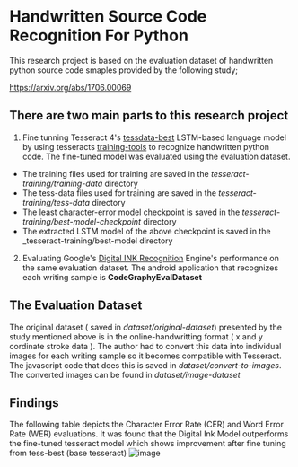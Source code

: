 # Handwritten Source Code Recognition For Python

This research project is based on the evaluation dataset of handwritten python source code smaples provided by the following study;

https://arxiv.org/abs/1706.00069

## There are two main parts to this research project

1.  Fine tunning Tesseract 4's [tessdata-best](https://github.com/tesseract-ocr/tessdata_best) LSTM-based language model by using tesseracts [training-tools](https://tesseract-ocr.github.io/tessdoc/tess4/TrainingTesseract-4.00.html) to recognize handwritten python code. The fine-tuned model was evaluated using the evaluation dataset.
* The training files used for training are saved in the _tesseract-training/training-data_ directory
* The tess-data files used for training are saved in the _tesseract-training/tess-data_ directory
* The least character-error model checkpoint is saved in the _tesseract-training/best-model-checkpoint_ directory
* The extracted LSTM model of the above checkpoint is saved in the _tesseract-training/best-model directory


2. Evaluating Google's [Digital INK Recognition](https://developers.google.com/ml-kit/vision/digital-ink-recognition) Engine's performance on the same evaluation dataset. The android application that recognizes each writing sample is **CodeGraphyEvalDataset**

## The Evaluation Dataset

The original dataset ( saved in _dataset/original-dataset_) presented by the study mentioned above is in the online-handwritting format ( x and y cordinate stroke data ). The author had to convert this data into individual images for each writing sample so it becomes compatible with Tesseract. The javascript code that does this is saved in _dataset/convert-to-images_. The converted images can be found in _dataset/image-dataset_


## Findings 

The following table depicts the Character Error Rate (CER) and Word Error Rate (WER) evaluations. It was found that the Digital Ink Model outperforms the fine-tuned tesseract model which shows improvement after fine tuning from tess-best (base tesseract) 
![image](https://user-images.githubusercontent.com/29557407/174560301-1302309b-1c3c-479d-84ce-7d79f12b2c62.png)

